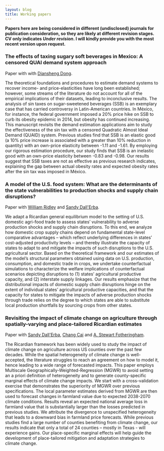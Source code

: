 ```yaml
---
layout: blog
title: Working papers
---
```


**Papers here are being considered in different (undisclosed) journals for publication consideration, so they are likely at different revision stages. CV only indicates *Under revision*. I will kindly provide you with the most recent version upon request.**

### The effects of taxing sugary soft beverages in Mexico: A censored QUAI demand system  approach

Paper with with [Diansheng Dong](https://www.ers.usda.gov/authors/ers-staff-directory/diansheng-dong/).

The theoretical foundations and procedures to estimate demand systems to recover income- and price-elasticities have long been established; however, some streams of the literature do not account for all of the empirical implications of their datasets, leading to inconclusive results. The analysis of sin taxes on sugar-sweetened beverages (SSB) is an exemplary case that has carried controversy in Latin-American countries. In México, for instance, the federal government imposed a 20% price hike on SSB to curb its obesity epidemic in 2014, but obesity has continued increasing. This manuscript revisits the demand estimation applications aim to study the effectiveness of the sin tax with a censored Quadratic Almost Ideal Demand (QUAID) system. Previous studies find that SSB is an elastic good (a 10% price increase is associated with a greater than 10% reduction in quantity) with an own-price elasticity between -1.11 and -1.61. By employing our rigorous estimation procedure, our study finds that SSB is an inelastic good with an own-price elasticity between -0.83 and -0.98. Our results suggest that SSB taxes are not as effective as previous research indicates, explaining the gap between actual obesity rates and expected obesity rates after the sin tax was imposed in México.

### A model of the U.S. food system: What are the determinants of the state vulnerabilities to production shocks and supply chain disruptions?

Paper with [William Ridley](https://ace.illinois.edu/directory/wridley) and [Sandy Dall'Erba](https://ace.illinois.edu/directory/dallerba).

We adapt a Ricardian general equilibrium model to the setting of U.S. domestic agri-food trade to assess states’ vulnerability to adverse production shocks and supply chain disruptions. To this end, we analyze how domestic crop supply chains depend on fundamental state-level comparative advantages – which reflect underlying differences in states’ cost-adjusted productivity levels – and thereby illustrate the capacity of states to adapt to and mitigate the impacts of such disruptions to the U.S. agricultural sector. Based on the theoretical framework and our estimates of the model’s structural parameters obtained using data on U.S. production, consumption, and domestic trade in crops, we undertake counterfactual simulations to characterize the welfare implications of counterfactual scenarios depicting disruptions to (1) states’ agricultural productive capacity, and (2) interstate supply linkages. Our results emphasize that the distributional impacts of domestic supply chain disruptions hinge on the extent of individual states’ agricultural productive capacities, and that the capacity for states to mitigate the impacts of adverse production shocks through trade relies on the degree to which states are able to substitute local production shortfalls by sourcing crops from other states.

### Revisiting the impact of climate change on agriculture through spatially-varying and place-tailored Ricardian estimates

Paper with [Sandy Dall'Erba](https://ace.illinois.edu/directory/dallerba), [Chang Cai](https://ace.illinois.edu/directory/ccai5) and [A. Stewart Fotheringham](https://sgsup.asu.edu/stewart-fotheringham).

The Ricardian framework has been widely used to study the impact of climate change on agriculture across US counties over the past few decades. While the spatial heterogeneity of climate change is well-accepted, the literature struggles to reach an agreement on how to model it, hence leading to a wide range of forecasted impacts. This paper employs Multiscale Geographically-Weighted-Regression (MGWR) to avoid setting an a priori definition of heterogeneity and to generate county-specific marginal effects of climate change impacts. We start with a cross-validation exercise that demonstrates the superiority of MGWR over previous specifications. The local parameter estimates derived from MGWR are then used to forecast changes in farmland value due to expected 2038-2070 climate conditions. Results reveal an expected national average loss in farmland value that is substantially larger than the losses predicted in previous studies. We attribute the divergence to unspecified heterogeneity that leads to a downward bias in farmland price forecasts. While previous studies find a large number of counties benefiting from climate change, our results indicate that only a total of 24 counties – mostly in Texas - will experience gains. Our place-specific marginal effects will help guide the development of place-tailored mitigation and adaptation strategies to climate change.
